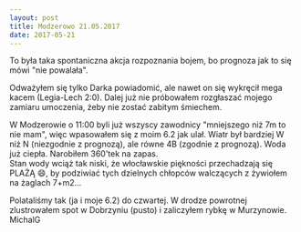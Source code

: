 ```yaml
---
layout: post
title: Modzerowo 21.05.2017
date: 2017-05-21
---
```


To była taka spontaniczna akcja rozpoznania bojem, bo prognoza jak to się mówi "nie powalała".  

Odważyłem się tylko Darka powiadomić, ale nawet on się wykręcił mega kacem (Legia-Lech 2:0).
Dalej już nie próbowałem rozgłaszać mojego zamiaru umoczenia, żeby nie zostać zabitym śmiechem.  

W Modzerowie o 11:00 byli już wszyscy zawodnicy "mniejszego niż 7m to nie mam", więc wpasowałem się z moim 6.2 jak ulał.
Wiatr był bardziej W niż N (niezgodnie z prognozą), ale równe 4B (zgodnie z prognozą). Woda już ciepła.
Narobiłem 360'tek na zapas.  
Stan wody wciąż tak niski, że włocławskie piękności przechadzają się PLAŻĄ :smile:,
by podziwiać tych dzielnych chłopców walczących z żywiołem na żaglach 7+m2...  

Polataliśmy tak (ja i moje 6.2) do czwartej. W drodze powrotnej zlustrowałem spot w Dobrzyniu (pusto) i zaliczyłem rybkę w Murzynowie.  
MichalG
